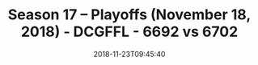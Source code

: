 ---
title: Season 17 – Playoffs (November 18, 2018) - DCGFFL - 6692 vs 6702
teams_score:
- team: 6692
  score:
- team: 6702
  score: 14
mvp: A. Hines (Gold), J. Santos (Power Yellow)
game-ball: B. Jones (Gold), L. Ferreira (Power Yellow)
season: 17
week:
date: '2018-11-23T09:45:40'
pageid: season-17-playoffs-november-18-2018-6692-vs-6702
---